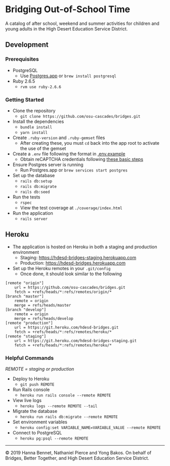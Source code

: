 # Bridging Out-of-School Time

A catalog of after school, weekend and summer activities for children and young adults in the High Desert Education Service District.

## Development

### Prerequisites

* PostgreSQL
    * Use [Postgres.app](https://postgresapp.com) or `brew install postgresql`
* Ruby 2.6.5
    * `rvm use ruby-2.6.6`

### Getting Started

* Clone the repository
    * `git clone https://github.com/osu-cascades/bridges.git`
* Install the dependencies
    * `bundle install`
    * `yarn install`
* Create `.ruby-version` and `.ruby-gemset` files
    * After creating these, you must `cd` back into the app root to activate the use of the gemset
* Create a `.env` file following the format in [.env.example](./.env.example)
    * Obtain reCAPTCHA credentials following [these basic steps](https://developers.google.com/recaptcha/intro#overview)
* Ensure Postgres server is running
    * Run Postgres.app or `brew services start postgres`
* Set up the database
    * `rails db:setup`
    * `rails db:migrate`
    * `rails db:seed`
* Run the tests
    * `rspec`
    *  View the test coverage at `./coverage/index.html`
* Run the application
    * `rails server`

## Heroku

* The application is hosted on Heroku in both a staging and production environment
    * Staging: https://hdesd-bridges-staging.herokuapp.com
    * Production: https://hdesd-bridges.herokuapp.com
* Set up the Heroku remotes in your `.git/config`
  * Once done, it should look similar to the following

```
[remote "origin"]
	url = https://github.com/osu-cascades/bridges.git
	fetch = +refs/heads/*:refs/remotes/origin/*
[branch "master"]
	remote = origin
	merge = refs/heads/master
[branch "develop"]
	remote = origin
	merge = refs/heads/develop
[remote "production"]
	url = https://git.heroku.com/hdesd-bridges.git
	fetch = +refs/heads/*:refs/remotes/heroku/*
[remote "staging"]
	url = https://git.heroku.com/hdesd-bridges-staging.git
	fetch = +refs/heads/*:refs/remotes/heroku/*
```

### Helpful Commands

_REMOTE = staging or production_
* Deploy to Heroku
  * `git push REMOTE`
* Run Rails console
  * `heroku run rails console --remote REMOTE`
* View live logs
  * `heroku logs --remote REMOTE --tail`
* Migrate the database
    * `heroku run rails db:migrate --remote REMOTE`
* Set environment variables
    * `heroku config:set VARIABLE_NAME=VARIABLE_VALUE --remote REMOTE`
* Connect to PostgreSQL
    * `heroku pg:psql --remote REMOTE`

---
&copy; 2019 Hanna Bennet, Nathaniel Pierce and Yong Bakos. On behalf of Bridges, Better Together, and High Desert Education Service District.
